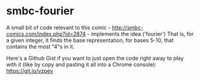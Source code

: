 # smbc-fourier
A small bit of code relevant to this comic - http://smbc-comics.com/index.php?id=2874 - implements the idea ('fourier') That is, for a given integer, it finds the base representation, for bases 5-10, that contains the most "4"s in it.

Here's a Github Gist if you want to just open the code right away to play with it (like by copy and pasting it all into a Chrome console): https://git.io/vzpev